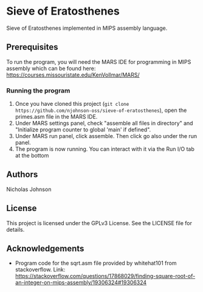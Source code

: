 # Sieve of Eratosthenes

Sieve of Eratosthenes implemented in MIPS assembly language.

## Prerequisites

To run the program, you will need the MARS IDE for programming in MIPS assembly which can be found here: https://courses.missouristate.edu/KenVollmar/MARS/

### Running the program

1. Once you have cloned this project (```git clone https://github.com/njohnson-oss/sieve-of-eratosthenes```), open the primes.asm file in the MARS IDE.
2. Under MARS settings panel, check "assemble all files in directory" and "Initialize program counter to global 'main' if defined".
3. Under MARS run panel, click assemble. Then click go also under the run panel.
4. The program is now running. You can interact with it via the Run I/O tab at the bottom

## Authors

Nicholas Johnson

## License

This project is licensed under the GPLv3 License. See the LICENSE file for details.

## Acknowledgements

* Program code for the sqrt.asm file provided by whitehat101 from stackoverflow. Link: https://stackoverflow.com/questions/17868029/finding-square-root-of-an-integer-on-mips-assembly/19306324#19306324

